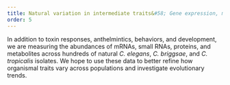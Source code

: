 ```yaml
---
title: Natural variation in intermediate traits&#58; Gene expression, metabolites, and protein expression
order: 5
---
```


In addition to toxin responses, anthelmintics, behaviors, and development, we are measuring the abundances of mRNAs, small RNAs, proteins, and metabolites across hundreds of natural <em>C. elegans</em>, <em>C. briggsae</em>, and <em>C. tropicalis</em> isolates. We hope to use these data to better refine how organismal traits vary across populations and investigate evolutionary trends. 